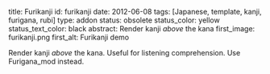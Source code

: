 title: Furikanji
id: furikanji
date: 2012-06-08
tags: [Japanese, template, kanji, furigana, rubi]
type: addon
status: obsolete
status_color: yellow
status_text_color: black
abstract: Render kanji <em>above</em> the kana
first_image: furikanji.png
first_alt: Furikanji demo

Render kanji *above* the kana. Useful for listening comprehension.
Use Furigana_mod instead.

